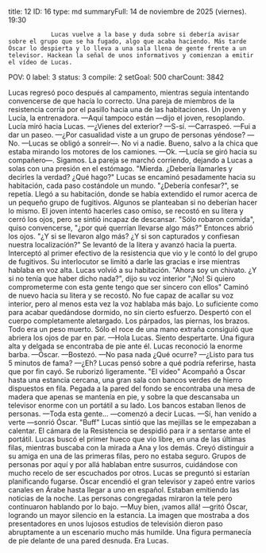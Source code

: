title:          12
ID:             16
type:           md
summaryFull:    14 de noviembre de 2025 (viernes). 19:30
                
                Lucas vuelve a la base y duda sobre si debería avisar sobre el grupo que se ha fugado, algo que acaba haciendo. Más tarde Óscar lo despierta y lo lleva a una sala llena de gente frente a un televisor. Hackean la señal de unos informativos y comienzan a emitir el vídeo de Lucas.
POV:            0
label:          3
status:         3
compile:        2
setGoal:        500
charCount:      3842


Lucas regresó poco después al campamento, mientras seguía intentando convencerse de que hacía lo correcto.
Una pareja de miembros de la resistencia corría por el pasillo hacia una de las habitaciones. Un joven y Lucía, la entrenadora.
—Aquí tampoco están —dijo el joven, resoplando.
Lucía miró hacia Lucas.
—¿Vienes del exterior?
—S-sí. —Carraspeó. —Fui a dar un paseo.
—¿Por casualidad viste a un grupo de personas yéndose?
—No. —Lucas se obligó a sonreír—. No vi a nadie. Bueno, salvo a la chica que estaba mirando los motores de los camiones.
—Ok. —Lucía se giró hacia su compañero—. Sigamos.
La pareja se marchó corriendo, dejando a Lucas a solas con una presión en el estómago.
"Mierda. ¿Debería llamarles y decirles la verdad? ¿Qué hago?"
Lucas se encaminó pesadamente hacia su habitación, cada paso costándole un mundo. "¿Debería confesar?", se repetía.
Llegó a su habitación, donde se había extendido el rumor acerca de un pequeño grupo de fugitivos. Algunos se planteaban si no deberían hacer lo mismo.
El joven intentó hacerles caso omiso, se recostó en su litera y cerró los ojos, pero se sintió incapaz de descansar. "Sólo robaron comida", quiso convencerse, "¿por qué querrían llevarse algo más?"
Entonces abrió los ojos.
"¿Y si se llevaron algo más? ¿Y si son capturados y confiesan nuestra localización?"
Se levantó de la litera y avanzó hacia la puerta. Interceptó al primer efectivo de la resistencia que vio y le contó lo del grupo de fugitivos. Su interlocutor se limitó a darle las gracias e irse mientras hablaba en voz alta.
Lucas volvió a su habitación. "Ahora soy un chivato. ¿Y si no tenía que haber dicho nada?", dijo su voz interior "¡No! Si quiero comprometerme con esta gente tengo que ser sincero con ellos"
Caminó de nuevo hacia su litera y se recostó. No fue capaz de acallar su voz interior, pero al menos esta vez la voz hablaba más bajo. Lo suficiente como para acabar quedándose dormido, no sin cierto esfuerzo.
Despertó con el cuerpo completamente aletargado. Los párpados, las piernas, los brazos. Todo era un peso muerto. Sólo el roce de una mano extraña consiguió que abriera los ojos de par en par.
—Hola Lucas. Siento despertarte.
Una figura alta y delgada se encontraba de pie ante él. Lucas reconoció la enorme barba.
—Óscar. —Bostezó. —No pasa nada ¿Qué ocurre?
—¿Listo para tus 5 minutos de fama?
—¿Eh?
Lucas pensó sobre a qué podría referirse, hasta que por fin cayó. Se ruborizó ligeramente.
"El vídeo"
Acompañó a Óscar hasta una estancia cercana, una gran sala con bancos verdes de hierro dispuestos en fila. Pegada a la pared del fondo se encontraba una mesa de madera que apenas se mantenía en pie, y sobre la que descansaba un televisor enorme con un portátil a su lado.
Los bancos estaban llenos de personas.
—Toda esta gente... —comenzó a decir Lucas.
—Sí, han venido a verte —sonrió Óscar.
"Buff"
Lucas sintió que las mejillas se le empezaban a calentar.
El cámara de la Resistencia se despidió para ir a sentarse ante el portátil. Lucas buscó el primer hueco que vio libre, en una de las últimas filas, mientras buscaba con la mirada a Ana y los demás. Creyó distinguir a su amiga en una de las primeras filas, pero no estaba seguro.
Grupos de personas por aquí y por allá hablaban entre susurros, cuidándose con mucho recelo de ser escuchados por otros. Lucas se preguntó si estarían planificando fugarse.
Óscar encendió el gran televisor y zapeó entre varios canales en Árabe hasta llegar a uno en español. Estaban emitiendo las noticias de la noche. Las personas congregadas miraron la tele pero continuaron hablando por lo bajo.
—Muy bien, ¡vamos allá! —gritó Óscar, logrando un mayor silencio en la estancia.
La imagen que mostraba a dos presentadores en unos lujosos estudios de televisión dieron paso abruptamente a un escenario mucho más humilde. Una figura permanecía de pie delante de una pared desnuda.
Era Lucas.